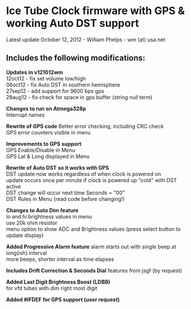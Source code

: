 # **Ice Tube Clock firmware with GPS & working Auto DST support** #

Latest update October 12, 2012 - William Phelps - wm (at) usa.net 
 
## **Includes the following modifications:** ##

**Updates in v121012wm**  
 12oct12 - fix set volume low/high  
 06oct12 - fix Auto DST in southern hemisphere  
 27sep12 - add support for 9600 bps gps  
 28aug12 - fix check for space in gps buffer (string null term)
 
**Changes to run on Atmega328p**  
Interrupt names

**Rewrite of GPS code**
Better error checking, including CRC check  
GPS error counters visible in menu

**Improvements to GPS support**  
GPS Enable/Disable in Menu  
GPS Lat & Long displayed in Menu

**Rewrite of Auto DST so it works with GPS**  
DST update now works regardless of when clock is powered on  
update occurs once per minute if clock is powered up "cold" with DST active  
DST change will occur next time Seconds = "00"  
DST Rules in Menu (read code before changing!)

**Changes to Auto Dim feature**  
lo and hi brightness values in menu  
use 20k ohm resistor  
menu option to show ADC and Brightness values (press select button to update display)

**Added Progressive Alarm feature**
alarm starts out with single beep at long(ish) interval  
more beeps, shorter interval as time elapses

**Includes Drift Correction & Seconds Dial** features from jsgf (by request)

**Added Last Digit Brightness Boost (LDBB)**  
for vfd tubes with dim right most digit

**Added #IFDEF for GPS support (user request)**

 